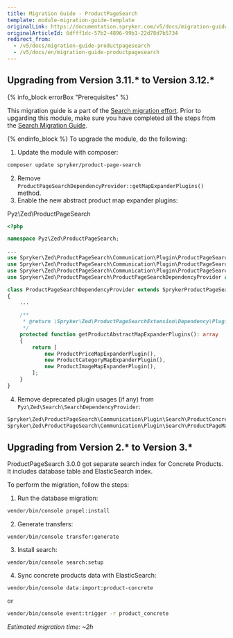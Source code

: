 ```yaml
---
title: Migration Guide - ProductPageSearch
template: module-migration-guide-template
originalLink: https://documentation.spryker.com/v5/docs/migration-guide-productpagesearch
originalArticleId: 6dfff1dc-57b2-4896-99b1-22d78d7b5734
redirect_from:
  - /v5/docs/migration-guide-productpagesearch
  - /v5/docs/en/migration-guide-productpagesearch
---
```


## Upgrading from Version 3.11.* to Version 3.12.*
{% info_block errorBox "Prerequisites" %}

This migration guide is a part of the [Search migration effort](/docs/scos/dev/migration-concepts/search-migration-concept/search-migration-concept.html). Prior to upgarding this module, make sure you have completed all the steps from the [Search Migration Guide](/docs/scos/dev/module-migration-guides/{{page.version}}/migration-guide-search.html#upgrading-from-version-8-9---to-version-8-10--). 

{% endinfo_block %}
To upgrade the module, do the following:
1. Update the module with composer:
```bash
composer update spryker/product-page-search
```
2. Remove `ProductPageSearchDependencyProvider::getMapExpanderPlugins()` method.
3. Enable the new abstract product map expander plugins:

Pyz\Zed\ProductPageSearch
   
```php
<?php

namespace Pyz\Zed\ProductPageSearch;

...
use Spryker\Zed\ProductPageSearch\Communication\Plugin\ProductPageSearch\Elasticsearch\ProductCategoryMapExpanderPlugin;
use Spryker\Zed\ProductPageSearch\Communication\Plugin\ProductPageSearch\Elasticsearch\ProductImageMapExpanderPlugin;
use Spryker\Zed\ProductPageSearch\Communication\Plugin\ProductPageSearch\Elasticsearch\ProductPriceMapExpanderPlugin;
use Spryker\Zed\ProductPageSearch\ProductPageSearchDependencyProvider as SprykerProductPageSearchDependencyProvider;

class ProductPageSearchDependencyProvider extends SprykerProductPageSearchDependencyProvider
{
    ...

    /**
     * @return \Spryker\Zed\ProductPageSearchExtension\Dependency\Plugin\ProductAbstractMapExpanderPluginInterface[]
     */
    protected function getProductAbstractMapExpanderPlugins(): array
    {
        return [
            new ProductPriceMapExpanderPlugin(),
            new ProductCategoryMapExpanderPlugin(),
            new ProductImageMapExpanderPlugin(),
        ];
    }
}
```

4. Remove deprecated plugin usages (if any) from `Pyz\Zed\Search\SearchDependencyProvider`:
```php
Spryker\Zed\ProductPageSearch\Communication\Plugin\Search\ProductConcretePageMapPlugin
Spryker\Zed\ProductPageSearch\Communication\Plugin\Search\ProductPageMapPlugin
```
## Upgrading from Version 2.* to Version 3.*
ProductPageSearch 3.0.0 got separate search index for Concrete Products. It includes database table and ElasticSearch index.

To perform the migration, follow the steps:

1. Run the database migration: 
```Bash
vendor/bin/console propel:install
```
2. Generate transfers:
```Bash:
vendor/bin/console transfer:generate
```
3. Install search:
```Bash:
vendor/bin/console search:setup
```
4. Sync concrete products data with ElasticSearch:
```Bash:
vendor/bin/console data:import:product-concrete
```
or 
```Bash
vendor/bin/console event:trigger -r product_concrete
```

*Estimated migration time: ~2h*

